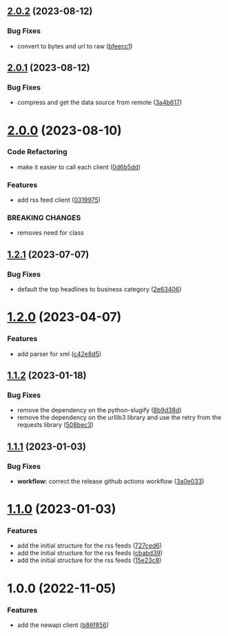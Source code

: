 ## [2.0.2](https://github.com/onemoola/newspy/compare/v2.0.1...v2.0.2) (2023-08-12)


### Bug Fixes

* convert to bytes and url to raw ([bfeecc1](https://github.com/onemoola/newspy/commit/bfeecc16dfb5be3cf663d106c8934d15b790e50e))

## [2.0.1](https://github.com/onemoola/newspy/compare/v2.0.0...v2.0.1) (2023-08-12)


### Bug Fixes

* compress and get the data source from remote ([3a4b617](https://github.com/onemoola/newspy/commit/3a4b6176a39c7f613bc2005d3035b194af8b9877))

# [2.0.0](https://github.com/onemoola/newspy/compare/v1.2.1...v2.0.0) (2023-08-10)


### Code Refactoring

* make it easier to call each client ([0d6b5dd](https://github.com/onemoola/newspy/commit/0d6b5dd8949a189589d761e6c8ca1741b081c443))


### Features

* add rss feed client ([0319975](https://github.com/onemoola/newspy/commit/03199752fa0fa8a6f91ac8b71feeeb6038a9a291))


### BREAKING CHANGES

* removes need for class

## [1.2.1](https://github.com/msotho/newspy/compare/v1.2.0...v1.2.1) (2023-07-07)


### Bug Fixes

* default the top headlines to business category ([2e63406](https://github.com/msotho/newspy/commit/2e63406cd37d8f65f6cd42edd80cd192ad31e271))

# [1.2.0](https://github.com/msotho/newspy/compare/v1.1.2...v1.2.0) (2023-04-07)


### Features

* add parser for xml ([c42e8d5](https://github.com/msotho/newspy/commit/c42e8d5766d3f37f8532a37041592118079f6deb))

## [1.1.2](https://github.com/msotho/newspy/compare/v1.1.1...v1.1.2) (2023-01-18)


### Bug Fixes

* remove the dependency on the python-slugify ([8b9d38d](https://github.com/msotho/newspy/commit/8b9d38d579a86dc5dae17c45f433cf25eecd1957))
* remove the dependency on the urllib3 library and use the retry from the requests library ([508bec3](https://github.com/msotho/newspy/commit/508bec315586c4bbbf2434d84d0639236dcc8136))

## [1.1.1](https://github.com/msotho/newspy/compare/v1.1.0...v1.1.1) (2023-01-03)


### Bug Fixes

* **workflow:** correct the release github actions workflow ([3a0e033](https://github.com/msotho/newspy/commit/3a0e033f4042e5bf8f424b351a64dab460438b9f))

# [1.1.0](https://github.com/msotho/newspy/compare/v1.0.0...v1.1.0) (2023-01-03)


### Features

* add the initial structure for the rss feeds ([727ced6](https://github.com/msotho/newspy/commit/727ced644ea10c08bbeff0f8f1bc0ca4dbef4b50))
* add the initial structure for the rss feeds ([cbabd39](https://github.com/msotho/newspy/commit/cbabd39199ac2c64494814fbdc636d4305d85942))
* add the initial structure for the rss feeds ([15e23c8](https://github.com/msotho/newspy/commit/15e23c8c6e949c93e48a157dfb3cf97da15b2876))

# 1.0.0 (2022-11-05)


### Features

* add the newapi client ([b86f856](https://github.com/msotho/newspy/commit/b86f8567b0eb632a81e279410f10a51353886fef))
